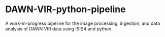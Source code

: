 # DAWN-VIR-python-pipeline
A work-in-progress pipeline for the image processing, ingestion, and data analysis of DAWN VIR data using ISIS4 and python.
